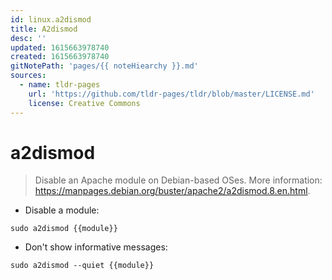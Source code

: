 ```yaml
---
id: linux.a2dismod
title: A2dismod
desc: ''
updated: 1615663978740
created: 1615663978740
gitNotePath: 'pages/{{ noteHiearchy }}.md'
sources:
  - name: tldr-pages
    url: 'https://github.com/tldr-pages/tldr/blob/master/LICENSE.md'
    license: Creative Commons
---
```

# a2dismod

> Disable an Apache module on Debian-based OSes.
> More information: <https://manpages.debian.org/buster/apache2/a2dismod.8.en.html>.

- Disable a module:

`sudo a2dismod {{module}}`

- Don't show informative messages:

`sudo a2dismod --quiet {{module}}`

